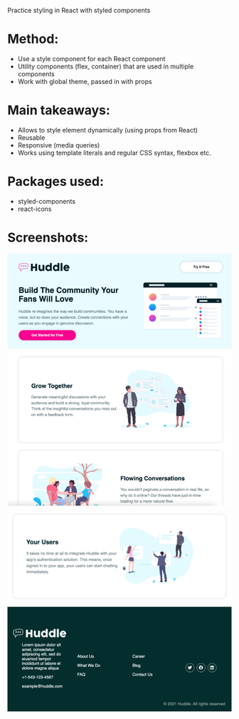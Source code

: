 Practice styling in React with styled components

# Method:

- Use a style component for each React component
- Utility components (flex, container) that are used in multiple components
- Work with global theme, passed in with props


# Main takeaways:
- Allows to style element dynamically (using props from React)
- Reusable 
- Responsive (media queries)
- Works using template literals and regular CSS syntax, flexbox etc. 

# Packages used:
- styled-components
- react-icons 

# Screenshots:

![Screen Shot #1](public/images/Screenshot-1.png)

![Screen Shot #2](public/images/Screenshot-2.png)